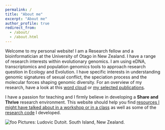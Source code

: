 ```yaml
---
permalink: /
title: "About me"
excerpt: "About me"
author_profile: true
redirect_from: 
  - /about/
  - /about.html
---
```


Welcome to my personal website! I am a Research fellow and a bioinformatician at the University of Otago in New Zealand. I have a range of research interests within evolutionary genomics. I am using eDNA, transcriptomics and population genomics tools to approach research question in Ecology and Evolution. I have specific interests in understanding genomic signatures of sexual conflict, the speciation process and the molecular forces shaping genomic diversity. For an overview of my research, have a look at this [word cloud](https://ldutoit.github.io/publications#word-cloud) or [my selected publications](https://ldutoit.github.io/publications#selected-publications).

I have a passion for teaching and I  firmly believe in developing a **Share and Thrive** research environment. This website should help you find [resources I might have talked about in a workshop or in a class](https://ldutoit.github.io/teaching/) as well as some of the [research code](https://ldutoit.github.io/code/) I developed. 

<html class="gr__ldutoit_github_io"><head></head><body data-gr-c-s-loaded="true">
    <img src="../collage_home.png" alt="foo">

</body></html>
Pictures: Ludovic Dutoit. South Island, New Zealand.
